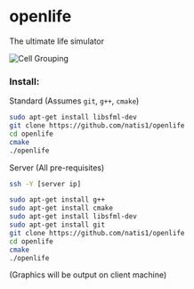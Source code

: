 # openlife

The ultimate life simulator

![Cell Grouping](http://i.imgur.com/Ag7284g.png)


### Install:

Standard (Assumes `git`, `g++`, `cmake`)
```bash
sudo apt-get install libsfml-dev
git clone https://github.com/natis1/openlife
cd openlife
cmake
./openlife
```
Server (All pre-requisites)
```bash
ssh -Y [server ip]

sudo apt-get install g++
sudo apt-get install cmake
sudo apt-get install libsfml-dev
sudo apt-get install git
git clone https://github.com/natis1/openlife
cd openlife
cmake
./openlife
```

(Graphics will be output on client machine)
